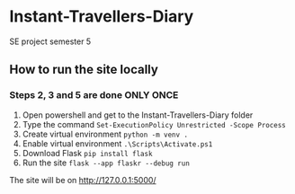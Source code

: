 # Instant-Travellers-Diary
SE project semester 5

## How to run the site locally
### Steps 2, 3 and 5 are done **ONLY ONCE**

1. Open powershell and get to the Instant-Travellers-Diary folder
2. Type the command `Set-ExecutionPolicy Unrestricted -Scope Process`
3. Create virtual environment `python -m venv .`
4. Enable virtual environment `.\Scripts\Activate.ps1`
5. Download Flask `pip install flask`
6. Run the site `flask --app flaskr --debug run`

The site will be on http://127.0.0.1:5000/
